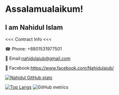 # Assalamualaikum! 

## I am Nahidul Islam



<<< Contract Info <<<

☎ Phone: +8801531977501 

📨 Email:nahidulaiub@gmail.com

📲 Facebook:https://www.facebook.com/Nahidulaiub/

[![Nahidul GitHub stats](https://github-readme-stats.vercel.app/api?username=reflection4046&show_icons=true&theme=onedark&count_private=true&findTotalCommits=true&hide=contribs)](https://github.com/reflection4046/github-readme-stats)

[![Top Langs](https://github-readme-stats.vercel.app/api/top-langs/?username=reflection4046&show_icons=true&theme=onedark&count_private=true&layout=compact)](https://github.com/reflection4046/github-readme-stats)
![GitHub metrics](https://metrics.lecoq.io/reflection4046) 
